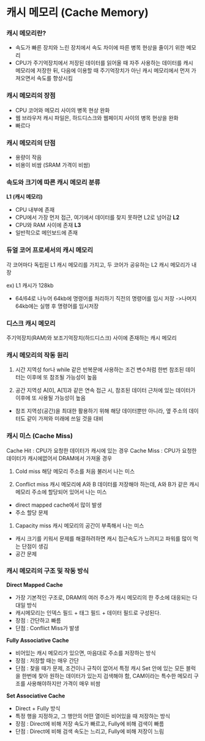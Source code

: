# 캐시 메모리 (Cache Memory)

### 캐시 메모리란?
- 속도가 빠른 장치와 느린 장치에서 속도 차이에 따른 병목 현상을 줄이기 위한 메모리
- CPU가 주기억장치에서 저장된 데이터를 읽어올 때 자주 사용하는 데이터를 캐시 메모리에 저장한 뒤, 다음에 이용할 때 주기억장치가 아닌 캐시 메모리에서 먼저 가져오면서 속도를 향상시킴

### 캐시 메모리의 장점
- CPU 코어와 메모리 사이의 병목 현상 완화
- 웹 브라우저 캐시 파일은, 하드디스크와 웹페이지 사이의 병목 현상을 완화
- 빠르다

### 캐시 메모리의 단점 
- 용량이 작음
- 비용이 비쌈 (SRAM 가격이 비쌈)

### 속도와 크기에 따른 캐시 메모리 분류
**L1 (캐시 메모리)**
- CPU 내부에 존재
- CPU에서 가장 먼저 접근, 여기에서 데이터를 찾지 못하면 L2로 넘어감
**L2**
- CPU와 RAM 사이에 존재
**L3**
- 일반적으로 메인보드에 존재

### 듀얼 코어 프로세서의 캐시 메모리
각 코어마다 독립된 L1 캐시 메모리를 가지고, 두 코어가 공유하는 L2 캐시 메모리가 내장

ex) L1 캐시가 128kb
- 64/64로 나누어 64kb에 명령어를 처리하기 직전의 명령어를 임시 저장 ->나머지 64kb에는 실행 후 명령어를 임시저장


### 디스크 캐시 메모리
주기억장치(RAM)와 보조기억장치(하드디스크) 사이에 존재하는 캐시 메모리


### 캐시 메모리의 작동 원리
1. 시간 지역성
for나 while 같은 반복문에 사용하는 조건 변수처럼 한번 참조된 데이터는 이후에 또 참조될 가능성이 높음

2. 공간 지역성
A[0], A[1]과 같은 연속 접근 시, 참조된 데이터 근처에 있는 데이터가 이후에 또 사용될 가능성이 높음
- 참조 지역성(공간)을 최대한 활용하기 위해 해당 데이터뿐만 아니라, 옆 주소의 데이터도 같이 가져와 미래에 쓰일 것을 대비

### 캐시 미스 (Cache Miss)
Cache Hit : CPU가 요청한 데이터가 캐시에 있는 경우
Cache Miss : CPU가 요청한 데이터가 캐시에없어서 DRAM에서 가져올 경우

1. Cold miss
해당 메모리 주소를 처음 불러서 나는 미스

2. Conflict miss
캐시 메모리에 A와 B 데이터를 저장해야 하는데, A와 B가 같은 캐시 메모리 주소에 할당되어 있어서 나는 미스 
- direct mapped cache에서 많이 발생
- 주소 할당 문제

1. Capacity miss
캐시 메모리의 공간이 부족해서 나는 미스 
- 캐시 크기를 키워서 문제를 해결하려하면 캐시 접근속도가 느려지고 파워를 많이 먹는 단점이 생김
- 공간 문제

### 캐시 메모리의 구조 및 작동 방식
**Direct Mapped Cache**
- 가장 기본적인 구조로, DRAM의 여러 주소가 캐시 메모리의 한 주소에 대응되는 다대일 방식
- 캐시메모리는 인덱스 필드 + 태그 필드 + 데이터 필드로 구성된다.
- 장점 : 간단하고 빠름
- 단점 : Conflict Miss가 발생

**Fully Associative Cache**
- 비어있는 캐시 메모리가 있으면, 마음대로 주소를 저장하는 방식
- 장점 : 저장할 때는 매우 간단
- 단점 : 찾을 때가 문제, 조건이나 규칙이 없어서 특정 캐시 Set 안에 있는 모든 블럭을 한번에 찾아 원하는 데이터가 있는지 검색해야 함, CAM이라는 특수한 메모리 구조를 사용해야하지만 가격이 매우 비쌈

**Set Associative Cache**
- Direct + Fully 방식
- 특정 행을 지정하고, 그 행안의 어떤 열이든 비어있을 때 저장하는 방식
- 장점 : Direct에 비해 저장 속도가 빠르고, Fully에 비해 검색이 빠름
- 단점 : Direct에 비해 검색 속도는 느리고, Fully에 비해 저장이 느림